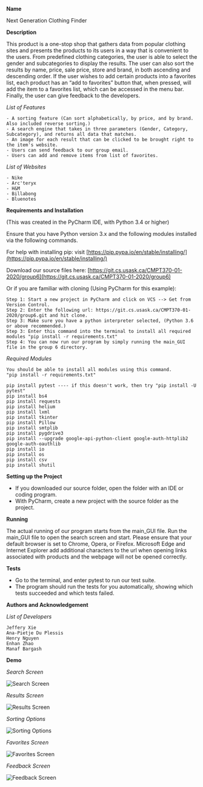 **Name**

Next Generation Clothing Finder

**Description**

This product is a one-stop shop that gathers data from popular clothing sites and presents the products to its users in a way that is convenient to the users. From predefined clothing categories, the user is able to select the gender and subcategories to display the results. The user can also sort the results by name, price, sale price, store and brand, in both ascending and descending order. If the user wishes to add certain products into a favorites list, each product has an “add to favorites” button that, when pressed, will add the item to a favorites list, which can be accessed in the menu bar. Finally, the user can give feedback to the developers. 

_List of Features_

    - A sorting feature (Can sort alphabetically, by price, and by brand. Also included reverse sorting.)
    - A search engine that takes in three parameters (Gender, Category, Subcategory), and returns all data that matches.
    - An image for each result that can be clicked to be brought right to the item's website.
    - Users can send feedback to our group email.
    - Users can add and remove items from list of favorites.

_List of Websites_

    - Nike
    - Arc'teryx
    - H&M
    - Billabong
    - Bluenotes

**Requirements and Installation**

(This was created in the PyCharm IDE, with Python 3.4 or higher)

Ensure that you have Python version 3.x and the following modules installed via the following commands.

For help with installing pip: visit [https://pip.pypa.io/en/stable/installing/](https://pip.pypa.io/en/stable/installing/)

Download our source files here: [https://git.cs.usask.ca/CMPT370-01-2020/group6](https://git.cs.usask.ca/CMPT370-01-2020/group6)

Or if you are familiar with cloning (Using PyCharm for this example): 

    Step 1: Start a new project in PyCharm and click on VCS --> Get from Version Control.
    Step 2: Enter the following url: https://git.cs.usask.ca/CMPT370-01-2020/group6.git and hit clone.
    Step 3: Make sure you have a python interpreter selected, (Python 3.6 or above recommended.)
    Step 3: Enter this command into the terminal to install all required modules "pip install -r requirements.txt"
    Step 4: You can now run our program by simply running the main_GUI file in the group 6 directory.

_Required Modules_

    You should be able to install all modules using this command.
    "pip install -r requirements.txt"

    pip install pytest ---- if this doesn't work, then try "pip install -U pytest"
    pip install bs4
    pip install requests
    pip install helium
    pip install lxml
    pip install tkinter
    pip install Pillow 
    pip install smtplib
    pip install pygdrive3
    pip install --upgrade google-api-python-client google-auth-httplib2 google-auth-oauthlib
    pip install io
    pip install os
    pip install csv
    pip install shutil

**Setting up the Project**
- If you downloaded our source folder, open the folder with an IDE or coding program.
- With PyCharm, create a new project with the source folder as the project.

**Running**

The actual running of our program starts from the main_GUI file. Run the main_GUI file to open the search screen and start.
Please ensure that your default browser is set to Chrome, Opera, or Firefox. Microsoft Edge and Internet Explorer add additional characters to the url when opening links associated with products and the webpage will not be opened correctly.

**Tests**
- Go to the terminal, and enter pytest to run our test suite.
- The program should run the tests for you automatically, showing which tests succeeded and which tests failed. 

**Authors and Acknowledgement**

_List of Developers_

    Jeffery Xie
    Ana-Pietje Du Plessis
    Henry Nguyen
    Enhan Zhao
    Manaf Bargash

**Demo**

_Search Screen_

![Search Screen](https://media.discordapp.net/attachments/770779709172613122/785655849787326474/unknown.png)

_Results Screen_

![Results Screen](https://media.discordapp.net/attachments/770779709172613122/785656004582440980/unknown.png)

_Sorting Options_

![Sorting Options](https://media.discordapp.net/attachments/770779709172613122/785656110190166046/unknown.png)

_Favorites Screen_

![Favorites Screen](https://media.discordapp.net/attachments/770779709172613122/785656348141420584/unknown.png)

_Feedback Screen_

![Feedback Screen](https://media.discordapp.net/attachments/770779709172613122/785656403208962058/unknown.png)
